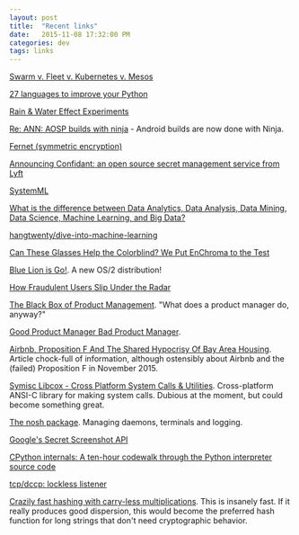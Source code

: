 ```yaml
---
layout: post
title:  "Recent links"
date:   2015-11-08 17:32:00 PM
categories: dev
tags: links
---
```


[Swarm v. Fleet v. Kubernetes v. Mesos](http://radar.oreilly.com/2015/10/swarm-v-fleet-v-kubernetes-v-mesos.html)

[27 languages to improve your Python](http://www.curiousefficiency.org/posts/2015/10/languages-to-improve-your-python.html)

[Rain & Water Effect Experiments](http://tympanus.net/codrops/2015/11/04/rain-water-effect-experiments/)

[Re: ANN: AOSP builds with ninja](https://groups.google.com/forum/#!topic/android-platform/Hhl_4hfOONg/discussion) - Android builds are now done with Ninja.

[Fernet (symmetric encryption)](http://cryptography.readthedocs.org/en/latest/fernet/)

[Announcing Confidant: an open source secret management service from Lyft](https://eng.lyft.com/announcing-confidant-an-open-source-secret-management-service-from-lyft-1e256fe628a3)

[SystemML](https://developer.ibm.com/open/systemml/)

[What is the difference between Data Analytics, Data Analysis, Data Mining, Data Science, Machine Learning, and Big Data?](https://www.quora.com/What-is-the-difference-between-Data-Analytics-Data-Analysis-Data-Mining-Data-Science-Machine-Learning-and-Big-Data-1)

[hangtwenty/dive-into-machine-learning](https://github.com/hangtwenty/dive-into-machine-learning)

[Can These Glasses Help the Colorblind? We Put EnChroma to the Test](http://gizmodo.com/can-these-glasses-help-the-colorblind-we-put-en-chroma-1739433668)

[Blue Lion is Go!](https://www.arcanoae.com/blue-lion-go/). A new OS/2 distribution!

[How Fraudulent Users Slip Under the Radar](http://blog.siftscience.com/blog/2015/how-fraudulent-users-slip-under-the-radar)

[The Black Box of Product Management](https://medium.com/@brandonmchu/the-black-box-of-product-management-3feb65db6ddb). "What does a product manager do, anyway?"

[Good Product Manager Bad Product Manager](http://www.khoslaventures.com/wp-content/uploads/Good_Product_Manager_Bad_Product_Manager_KV.pdf).

[Airbnb, Proposition F And The Shared Hypocrisy Of Bay Area Housing](http://techcrunch.com/2015/11/03/prop-f/). Article chock-full of information, although ostensibly about Airbnb and the (failed) Proposition F in November 2015.

[Symisc Libcox - Cross Platform System Calls & Utilities](https://github.com/symisc/libcox). Cross-platform ANSI-C library for making system calls. Dubious at the moment, but could become something great.

[The nosh package](http://homepage.ntlworld.com/jonathan.deboynepollard/Softwares/nosh.html). Managing daemons, terminals and logging.

[Google's Secret Screenshot API](https://shkspr.mobi/blog/2015/11/google-secret-screenshot-api/)

[CPython internals: A ten-hour codewalk through the Python interpreter source code](http://pgbovine.net/cpython-internals.htm)

[tcp/dccp: lockless listener](https://lwn.net/Articles/659199/)

[Crazily fast hashing with carry-less multiplications](http://lemire.me/blog/2015/10/26/crazily-fast-hashing-with-carry-less-multiplications/). This is insanely fast. If it really produces good dispersion, this would become the preferred hash function for long strings that don't need cryptographic behavior.
